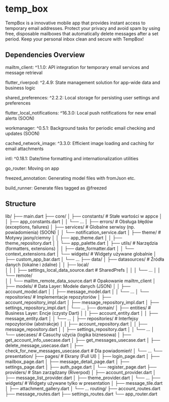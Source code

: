 # temp_box

TempBox is a innovative mobile app that provides instant access to temporary email addresses. Protect your privacy and avoid spam by using free, disposable mailboxes that automatically delete messages after a set period. Keep your personal inbox clean and secure with TempBox!


## Dependencies Overview
mailtm_client: ^1.1.0: API integration for temporary email services and message retrieval

flutter_riverpod: ^2.4.9: State management solution for app-wide data and business logic

shared_preferences: ^2.2.2: Local storage for persisting user settings and preferences

flutter_local_notifications: ^16.3.0: Local push notifications for new email alerts (SOON)

workmanager: ^0.5.1: Background tasks for periodic email checking and updates (SOON)

cached_network_image: ^3.3.0: Efficient image loading and caching for email attachments

intl: ^0.18.1: Date/time formatting and internationalization utilities

go_router: Moving on app

freezed_annotation: Generating model files with fromJson etc.

build_runner: Generate files tagged as @freezed


## Structure

lib/
├── main.dart
├── core/
│   ├── constants/          # Stałe wartości w appce
│   │   ├── app_constants.dart
│   │   └── ... 
│   ├── errors/             # Obsługa błędów (exceptions, failures)
│   ├── services/           # Globalne serwisy (np. powiadomienia) (SOON)
│   │   └── notification_service.dart
│   ├── theme/              # Motywy jasny/ciemny
│   │   ├── app_theme.dart
│   │   ├── theme_repository.dart
│   │   └── app_palette.dart
│   ├── utils/              # Narzędzia (formatters, extensions)
│   │   ├── date_formatter.dart
│   │   └── context_extensions.dart
│   └── widgets/            # Widgety używane globalnie
│       ├── custom_app_bar.dart
│       └── ...
├── data/
│   ├── datasources/        # Źródła danych (lokalne i zdalne)
│   │   ├── local/          
│   │   │   ├── settings_local_data_source.dart # SharedPrefs
│   │   │   └── ...
│   │   └── remote/         
│   │       └── mailtm_remote_data_source.dart  # Opakowanie mailtm_client
│   ├── models/             # Data Layer: Modele danych (JSON)
│   │   ├── account_model.dart
│   │   ├── message_model.dart
│   │   └── ...
│   └── repositories/       # Implementacje repozytoriów
│       ├── account_repository_impl.dart
│       ├── message_repository_impl.dart
│       ├── settings_repository_impl.dart
│       └── ...
├── domain/
│   ├── entities/           # Business Layer: Encje (czysty Dart)
│   │   ├── account_entity.dart
│   │   ├── message_entity.dart
│   │   └── ...
│   ├── repositories/       # Interfejsy repozytoriów (abstrakcje)
│   │   ├── account_repository.dart
│   │   ├── message_repository.dart
│   │   ├── settings_repository.dart
│   │   └── ...
│   └── usecases/           # Casuchy użycia (logika biznesowa)
│       ├── get_account_info_usecase.dart
│       ├── get_messages_usecase.dart
│       ├── delete_message_usecase.dart
│       ├── check_for_new_messages_usecase.dart # Dla powiadomień!
│       └── ...
└── presentation/
    ├── pages/              # Ekrany (Full UI)
    │   ├── login_page.dart
    │   ├── mailbox_page.dart
    │   ├── message_detail_page.dart
    │   ├── settings_page.dart
    │   ├── auth_page.dart
    │   └── register_page.dart
    ├── providers/          # Stan zarządzany (Riverpod)
    │   ├── account_provider.dart
    │   ├── message_list_provider.dart
    │   ├── theme_provider.dart
    │   └── ...
    ├── widgets/            # Widgety używane tylko w presentation
    │   ├── message_tile.dart
    │   ├── attachment_gallery.dart
    │   └── ...
    routing/
    ├── account_routes.dart
    ├── message_routes.dart
    ├── settings_routes.dart
    └── app_router.dart

